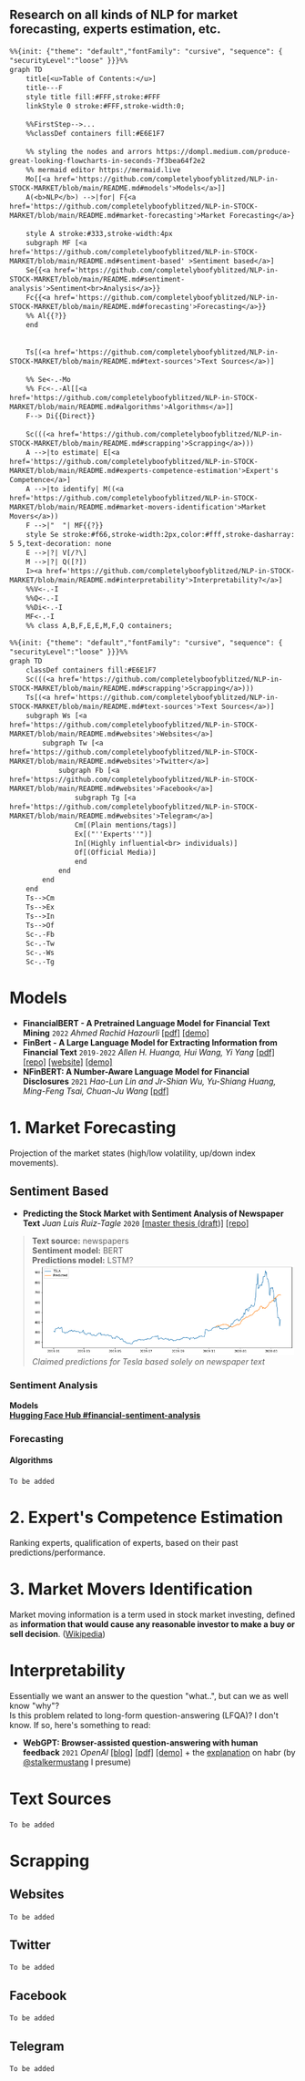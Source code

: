 <!-- inspired by https://github.com/ryanzhumich/Contrastive-Learning-NLP-Papers -->
<!-- make read.me prettier:  -->
<!-- todo list https://docs.github.com/ru/get-started/writing-on-github/working-with-advanced-formatting/about-task-lists#about-task-lists -->
<!-- emojies https://github.com/chroline/well_app/blob/main/README.md -->
<!-- tables https://github.com/ArmynC/ArminC-AutoExec/#readme -->
<!-- pic https://github.com/karan/joe#readme -->
## Research on all kinds of NLP for market forecasting, experts estimation, etc.

```mermaid
%%{init: {"theme": "default","fontFamily": "cursive", "sequence": { "securityLevel":"loose" }}}%%
graph TD
    title[<u>Table of Contents:</u>]
    title---F
    style title fill:#FFF,stroke:#FFF
    linkStyle 0 stroke:#FFF,stroke-width:0;

    %%FirstStep-->...
    %%classDef containers fill:#E6E1F7
    
    %% styling the nodes and arrors https://dompl.medium.com/produce-great-looking-flowcharts-in-seconds-7f3bea64f2e2
    %% mermaid editor https://mermaid.live
    Mo[[<a href='https://github.com/completelyboofyblitzed/NLP-in-STOCK-MARKET/blob/main/README.md#models'>Models</a>]]
    A(<b>NLP</b>) -->|for| F{<a href='https://github.com/completelyboofyblitzed/NLP-in-STOCK-MARKET/blob/main/README.md#market-forecasting'>Market Forecasting</a>} 
    
    style A stroke:#333,stroke-width:4px
    subgraph MF [<a href='https://github.com/completelyboofyblitzed/NLP-in-STOCK-MARKET/blob/main/README.md#sentiment-based' >Sentiment based</a>]
    Se{{<a href='https://github.com/completelyboofyblitzed/NLP-in-STOCK-MARKET/blob/main/README.md#sentiment-analysis'>Sentiment<br>Analysis</a>}}
    Fc{{<a href='https://github.com/completelyboofyblitzed/NLP-in-STOCK-MARKET/blob/main/README.md#forecasting'>Forecasting</a>}}
    %% Al{{?}}
    end

    
    Ts[(<a href='https://github.com/completelyboofyblitzed/NLP-in-STOCK-MARKET/blob/main/README.md#text-sources'>Text Sources</a>)]
    
    %% Se<-.-Mo
    %% Fc<-.-Al[[<a href='https://github.com/completelyboofyblitzed/NLP-in-STOCK-MARKET/blob/main/README.md#algorithms'>Algorithms</a>]]
    F--> Di{{Direct}}

    Sc(((<a href='https://github.com/completelyboofyblitzed/NLP-in-STOCK-MARKET/blob/main/README.md#scrapping'>Scrapping</a>)))
    A -->|to estimate| E[<a href='https://github.com/completelyboofyblitzed/NLP-in-STOCK-MARKET/blob/main/README.md#experts-competence-estimation'>Expert's Competence</a>]
    A -->|to identify| M((<a href='https://github.com/completelyboofyblitzed/NLP-in-STOCK-MARKET/blob/main/README.md#market-movers-identification'>Market Movers</a>))
    F -->|"  "| MF{{?}}
    style Se stroke:#f66,stroke-width:2px,color:#fff,stroke-dasharray: 5 5,text-decoration: none
    E -->|?| V[/?\]
    M -->|?| Q([?])
    I><a href='https://github.com/completelyboofyblitzed/NLP-in-STOCK-MARKET/blob/main/README.md#interpretability'>Interpretability?</a>]
    %%V<-.-I
    %%Q<-.-I
    %%Di<-.-I
    MF<-.-I
    %% class A,B,F,E,E,M,F,Q containers;
```

```mermaid
%%{init: {"theme": "default","fontFamily": "cursive", "sequence": { "securityLevel":"loose" }}}%%
graph TD
    classDef containers fill:#E6E1F7
    Sc(((<a href='https://github.com/completelyboofyblitzed/NLP-in-STOCK-MARKET/blob/main/README.md#scrapping'>Scrapping</a>)))
    Ts[(<a href='https://github.com/completelyboofyblitzed/NLP-in-STOCK-MARKET/blob/main/README.md#text-sources'>Text Sources</a>)]
    subgraph Ws [<a href='https://github.com/completelyboofyblitzed/NLP-in-STOCK-MARKET/blob/main/README.md#websites'>Websites</a>]
        subgraph Tw [<a href='https://github.com/completelyboofyblitzed/NLP-in-STOCK-MARKET/blob/main/README.md#websites'>Twitter</a>]
            subgraph Fb [<a href='https://github.com/completelyboofyblitzed/NLP-in-STOCK-MARKET/blob/main/README.md#websites'>Facebook</a>]
                subgraph Tg [<a href='https://github.com/completelyboofyblitzed/NLP-in-STOCK-MARKET/blob/main/README.md#websites'>Telegram</a>]
                Cm[(Plain mentions/tags)]
                Ex[("''Experts''")]
                In[(Highly influential<br> individuals)]
                Of[(Official Media)]
                end
            end
        end
    end
    Ts-->Cm
    Ts-->Ex
    Ts-->In
    Ts-->Of
    Sc-.-Fb
    Sc-.-Tw
    Sc-.-Ws
    Sc-.-Tg
```
# Models
- __FinancialBERT - A Pretrained Language Model for Financial Text Mining__ `2022` <i>Ahmed Rachid Hazourli</i> [[pdf]](https://www.researchgate.net/publication/358284785_FinancialBERT_-_A_Pretrained_Language_Model_for_Financial_Text_Mining) [[demo]](https://huggingface.co/ahmedrachid/FinancialBERT)
- __FinBert - A Large Language Model for Extracting Information from Financial Text__ `2019-2022` <i> Allen H. Huanga, Hui Wang, Yi Yang</i> [[pdf]](https://papers.ssrn.com/sol3/papers.cfm?abstract_id=3910214) [[repo]](https://github.com/yya518/FinBERT) [[website]](https://finbert.ai/) [[demo]](https://huggingface.co/ProsusAI/finbert)
- __NFinBERT: A Number-Aware Language Model for Financial Disclosures__ `2021` <i>Hao-Lun Lin and Jr-Shian Wu, Yu-Shiang Huang, Ming-Feng Tsai, Chuan-Ju Wang</i> [[pdf]](https://ceur-ws.org/Vol-2957/paper5.pdf)
# 1. Market Forecasting
Projection of the market states (high/low volatility, up/down index movements).
<!-- Survey https://www.mdpi.com/2078-2489/13/10/466 -->
## Sentiment Based
- __Predicting the Stock Market with Sentiment Analysis of Newspaper Text__ <i>Juan Luis Ruiz-Tagle</i> `2020` [[master thesis (draft)]](https://github.com/juanluisrto/stock-prediction-nlp/blob/master/memoria/Juan%20Luis%20Ruiz-Tagle%2018-Mayo_memoria_2/Master_Thesis_memoria_v2.pdf) [[repo]](https://github.com/juanluisrto/stock-prediction-nlp)

> __Text source:__ newspapers <br />
> __Sentiment model:__ BERT <br />
> __Predictions model:__ LSTM? <br />
<img src="https://github.com/juanluisrto/stock-prediction-nlp/blob/master/stock-prediction/etsfactory_article/pngs/predictions_tesla.png" width="460" title="Claimed predictions Tesla based solely on newspaper text"> <br />
_Claimed predictions for Tesla based solely on newspaper text_

<!-- https://youtu.be/G5ycs1hFSKk -->
<!-- https://github.com/pvanand07/NIFTY50-Daily-Trend-Prediction-Using-NLP-Python -->
<!-- finbert https://github.com/juanluisrto/stock-prediction-nlp/blob/master/memoria/papers/FinBERT.pdf -->
<!-- https://github.com/search?o=desc&q=nlp+for+stock&s=updated&type=Repositories -->
<!-- https://github.com/yiaktan/NLP-Stock-Prediction -->
### Sentiment Analysis
__Models__ <br>
[__Hugging Face Hub #financial-sentiment-analysis__](https://huggingface.co/models?other=financial-sentiment-analysis)


<!-- - __Fine-tuned LM__ -->
### Forecasting

#### Algorithms
`To be added`
# 2. Expert's Competence Estimation
Ranking experts, qualification of experts, based on their past predictions/performance.<br>

# 3. Market Movers Identification
Market moving information is a term used in stock market investing, defined as __information that would cause any reasonable investor to make a buy or sell decision__. ([Wikipedia](https://en.wikipedia.org/wiki/Market_moving_information))<br> 

# Interpretability
Essentially we want an answer to the question "what..", but can we as well know "why"?<br>
Is this problem related to long-form question-answering (LFQA)? I don't know. If so, here's something to read:<br>
- __WebGPT: Browser-assisted question-answering with human feedback__ `2021` <i>OpenAI</i> [[blog]](https://openai.com/blog/webgpt) [[pdf]](https://arxiv.org/abs/2112.09332) [[demo]](https://openaipublic.blob.core.windows.net/webgpt-answer-viewer/index.html) + the [explanation](https://habr.com/ru/company/ods/blog/709222/) on habr (by [@stalkermustang](https://github.com/stalkermustang) I presume)
<!-- explanation on habr by @seeall https://habr.com/ru/company/ods/blog/709222/ -->
# Text Sources
`To be added`

# Scrapping

## Websites
`To be added`
## Twitter
`To be added`
## Facebook
`To be added`
## Telegram
`To be added`



